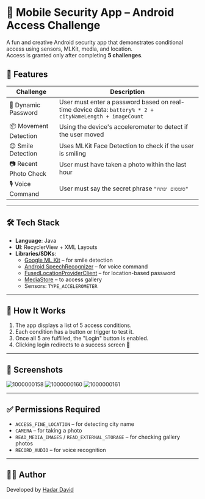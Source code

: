 # 🔐 Mobile Security App – Android Access Challenge

A fun and creative Android security app that demonstrates conditional access using sensors, MLKit, media, and location.  
Access is granted only after completing **5 challenges**.

## 📱 Features

| Challenge | Description |
|----------|-------------|
| 🔋 Dynamic Password | User must enter a password based on real-time device data: `battery% * 2 + cityNameLength + imageCount` |
| 📦 Movement Detection | Using the device's accelerometer to detect if the user moved |
| 😊 Smile Detection | Uses MLKit Face Detection to check if the user is smiling |
| 📷 Recent Photo Check | User must have taken a photo within the last hour |
| 🎙️ Voice Command | User must say the secret phrase `"סומסום יפתח"` |

---

## 🛠 Tech Stack

- **Language**: Java
- **UI**: RecyclerView + XML Layouts
- **Libraries/SDKs**:
  - [Google ML Kit](https://developers.google.com/ml-kit/vision/face-detection) – for smile detection
  - [Android SpeechRecognizer](https://developer.android.com/reference/android/speech/SpeechRecognizer) – for voice command
  - [FusedLocationProviderClient](https://developers.google.com/android/reference/com/google/android/gms/location/FusedLocationProviderClient) – for location-based password
  - [MediaStore](https://developer.android.com/reference/android/provider/MediaStore) – to access gallery
  - Sensors: `TYPE_ACCELEROMETER`

---

## 🚀 How It Works

1. The app displays a list of 5 access conditions.
2. Each condition has a button or trigger to test it.
3. Once all 5 are fulfilled, the "Login" button is enabled.
4. Clicking login redirects to a success screen 🎉

---

## 📸 Screenshots
![1000000158](https://github.com/user-attachments/assets/32e36208-ba5e-4201-b165-e06ea9af1013)
![1000000160](https://github.com/user-attachments/assets/94e9bf3c-8879-4d91-ae23-7f88b11680c7)
![1000000161](https://github.com/user-attachments/assets/c76d7d6f-876f-4741-ba31-2d5c12707604)




---

## ✅ Permissions Required

- `ACCESS_FINE_LOCATION` – for detecting city name
- `CAMERA` – for taking a photo
- `READ_MEDIA_IMAGES` / `READ_EXTERNAL_STORAGE` – for checking gallery photos
- `RECORD_AUDIO` – for voice recognition

---

## 👩‍💻 Author

Developed by [Hadar David](https://github.com/yourusername)  



